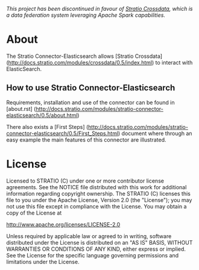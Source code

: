 
*This project has been discontinued in favour of [Stratio Crossdata](https://github.com/Stratio/Crossdata), which is a data federation system leveraging Apache Spark capabilities.*

# About #


The Stratio Connector-Elasticsearch allows [Stratio Crossdata] (<http://docs.stratio.com/modules/crossdata/0.5/index.html>) to interact with ElasticSearch.

## How to use Stratio Connector-Elasticsearch ##

Requirements, installation and use of the connector can be found in [about.rst] (<http://docs.stratio.com/modules/stratio-connector-elasticsearch/0.5/about.html>)

There also exists a [First Steps] (<http://docs.stratio.com/modules/stratio-connector-elasticsearch/0.5/First_Steps.html>) document where through an easy example the main features of this connector are illustrated.

# License #

Licensed to STRATIO (C) under one or more contributor license
agreements. See the NOTICE file distributed with this work for
additional information regarding copyright ownership. The STRATIO (C)
licenses this file to you under the Apache License, Version 2.0 (the
"License"); you may not use this file except in compliance with the
License. You may obtain a copy of the License at

http://www.apache.org/licenses/LICENSE-2.0

Unless required by applicable law or agreed to in writing, software
distributed under the License is distributed on an "AS IS" BASIS,
WITHOUT WARRANTIES OR CONDITIONS OF ANY KIND, either express or implied.
See the License for the specific language governing permissions and
limitations under the License.
